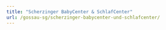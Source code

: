```yaml
---
title: "Scherzinger BabyCenter & SchlafCenter"
url: /gossau-sg/scherzinger-babycenter-und-schlafcenter/
---
```

